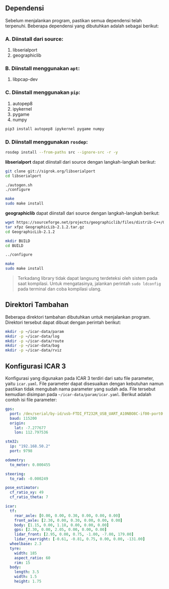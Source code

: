 ## Dependensi

Sebelum menjalankan program, pastikan semua dependensi telah terpenuhi. Beberapa dependensi yang dibutuhkan adalah sebagai berikut:

### A. Diinstall dari source:

1. libserialport
2. geographiclib

### B. Diinstall menggunakan `apt`:

1. libpcap-dev

### C. Diinstall menggunakan `pip`:

1. autopep8
2. ipykernel
3. pygame
4. numpy

```bash
pip3 install autopep8 ipykernel pygame numpy
```

### D. Diinstall menggunakan `rosdep`:

```bash
rosdep install --from-paths src --ignore-src -r -y
```

**libserialport** dapat diinstall dari source dengan langkah-langkah berikut:

```bash
git clone git://sigrok.org/libserialport
cd libserialport

./autogen.sh
./configure

make
sudo make install
```

**geographiclib** dapat diinstall dari source dengan langkah-langkah berikut:

```bash
wget https://sourceforge.net/projects/geographiclib/files/distrib-C++/GeographicLib-2.1.2.tar.gz
tar xfpz GeographicLib-2.1.2.tar.gz
cd GeographicLib-2.1.2

mkdir BUILD
cd BUILD

../configure

make
sudo make install
```

> Terkadang library tidak dapat langsung terdeteksi oleh sistem pada saat kompilasi. Untuk mengatasinya, jalankan perintah `sudo ldconfig` pada terminal dan coba kompilasi ulang.

## Direktori Tambahan

Beberapa direktori tambahan dibutuhkan untuk menjalankan program. Direktori tersebut dapat dibuat dengan perintah berikut:

```bash
mkdir -p ~/icar-data/param
mkdir -p ~/icar-data/log
mkdir -p ~/icar-data/route
mkdir -p ~/icar-data/bag
mkdir -p ~/icar-data/rviz
```

## Konfigurasi ICAR 3

Konfigurasi yang digunakan pada ICAR 3 terdiri dari satu file parameter, yaitu `icar.yaml`. File parameter dapat disesuaikan dengan kebutuhan namun pastikan tidak mengubah nama parameter yang sudah ada. File tersebut kemudian disimpan pada `~/icar-data/param/icar.yaml`. Berikut adalah contoh isi file parameter:

```yaml
gps:
  port: /dev/serial/by-id/usb-FTDI_FT232R_USB_UART_A10NBO8C-if00-port0
  baud: 115200
  origin:
    lat: -7.277677
    lon: 112.797536

stm32:
  ip: "192.168.50.2"
  port: 9798

odometry:
  to_meter: 0.000455

steering:
  to_rad: -0.000249

pose_estimator:
  cf_ratio_xy: 49
  cf_ratio_theta: 7

icar:
  tf:
    rear_axle: [0.00, 0.00, 0.30, 0.00, 0.00, 0.00]
    front_axle: [2.30, 0.00, 0.30, 0.00, 0.00, 0.00]
    body: [1.15, 0.00, 1.18, 0.00, 0.00, 0.00]
    gps: [2.30, 0.00, 2.05, 0.00, 0.00, 0.00]
    lidar_front: [2.95, 0.00, 0.75, -1.00, -7.00, 179.00]
    lidar_rearright: [-0.61, -0.81, 0.75, 0.00, 0.00, -131.00]
  wheelbase: 2.3
  tyre:
    width: 185
    aspect_ratio: 60
    rim: 15
  body:
    length: 3.5
    width: 1.5
    height: 1.75
```

